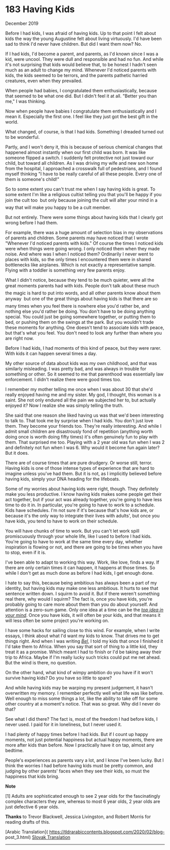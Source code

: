 # 183 Having Kids


  
 
  
 December 2019   
  
 Before I had kids, I was afraid of having kids. Up to that point I felt about kids the way the young Augustine felt about living virtuously. I'd have been sad to think I'd never have children. But did I want them now? No.   
  
 If I had kids, I'd become a parent, and parents, as I'd known since I was a kid, were uncool. They were dull and responsible and had no fun. And while it's not surprising that kids would believe that, to be honest I hadn't seen much as an adult to change my mind. Whenever I'd noticed parents with kids, the kids seemed to be terrors, and the parents pathetic harried creatures, even when they prevailed.   
  
 When people had babies, I congratulated them enthusiastically, because that seemed to be what one did. But I didn't feel it at all. "Better you than me," I was thinking.   
  
 Now when people have babies I congratulate them enthusiastically and I mean it. Especially the first one. I feel like they just got the best gift in the world.   
  
 What changed, of course, is that I had kids. Something I dreaded turned out to be wonderful.   
  
 Partly, and I won't deny it, this is because of serious chemical changes that happened almost instantly when our first child was born. It was like someone flipped a switch. I suddenly felt protective not just toward our child, but toward all children. As I was driving my wife and new son home from the hospital, I approached a crosswalk full of pedestrians, and I found myself thinking "I have to be really careful of all these people. Every one of them is someone's child!"   
  
 So to some extent you can't trust me when I say having kids is great. To some extent I'm like a religious cultist telling you that you'll be happy if you join the cult too  but only because joining the cult will alter your mind in a way that will make you happy to be a cult member.   
  
 But not entirely. There were some things about having kids that I clearly got wrong before I had them.   
  
 For example, there was a huge amount of selection bias in my observations of parents and children. Some parents may have noticed that I wrote "Whenever I'd noticed parents with kids." Of course the times I noticed kids were when things were going wrong. I only noticed them when they made noise. And where was I when I noticed them? Ordinarily I never went to places with kids, so the only times I encountered them were in shared bottlenecks like airplanes. Which is not exactly a representative sample. Flying with a toddler is something very few parents enjoy.   
  
 What I didn't notice, because they tend to be much quieter, were all the great moments parents had with kids. People don't talk about these much  the magic is hard to put into words, and all other parents know about them anyway  but one of the great things about having kids is that there are so many times when you feel there is nowhere else you'd rather be, and nothing else you'd rather be doing. You don't have to be doing anything special. You could just be going somewhere together, or putting them to bed, or pushing them on the swings at the park. But you wouldn't trade these moments for anything. One doesn't tend to associate kids with peace, but that's what you feel. You don't need to look any further than where you are right now.   
  
 Before I had kids, I had moments of this kind of peace, but they were rarer. With kids it can happen several times a day.   
  
 My other source of data about kids was my own childhood, and that was similarly misleading. I was pretty bad, and was always in trouble for something or other. So it seemed to me that parenthood was essentially law enforcement. I didn't realize there were good times too.   
  
 I remember my mother telling me once when I was about 30 that she'd really enjoyed having me and my sister. My god, I thought, this woman is a saint. She not only endured all the pain we subjected her to, but actually enjoyed it? Now I realize she was simply telling the truth.   
  
 She said that one reason she liked having us was that we'd been interesting to talk to. That took me by surprise when I had kids. You don't just love them. They become your friends too. They're really interesting. And while I admit small children are disastrously fond of repetition (anything worth doing once is worth doing fifty times) it's often genuinely fun to play with them. That surprised me too. Playing with a 2 year old was fun when I was 2 and definitely not fun when I was 6. Why would it become fun again later? But it does.   
  
 There are of course times that are pure drudgery. Or worse still, terror. Having kids is one of those intense types of experience that are hard to imagine unless you've had them. But it is not, as I implicitly believed before having kids, simply your DNA heading for the lifeboats.   
  
 Some of my worries about having kids were right, though. They definitely make you less productive. I know having kids makes some people get their act together, but if your act was already together, you're going to have less time to do it in. In particular, you're going to have to work to a schedule. Kids have schedules. I'm not sure if it's because that's how kids are, or because it's the only way to integrate their lives with adults', but once you have kids, you tend to have to work on their schedule.   
  
 You will have chunks of time to work. But you can't let work spill promiscuously through your whole life, like I used to before I had kids. You're going to have to work at the same time every day, whether inspiration is flowing or not, and there are going to be times when you have to stop, even if it is.   
  
 I've been able to adapt to working this way. Work, like love, finds a way. If there are only certain times it can happen, it happens at those times. So while I don't get as much done as before I had kids, I get enough done.   
  
 I hate to say this, because being ambitious has always been a part of my identity, but having kids may make one less ambitious. It hurts to see that sentence written down. I squirm to avoid it. But if there weren't something real there, why would I squirm? The fact is, once you have kids, you're probably going to care more about them than you do about yourself. And attention is a zero-sum game. Only one idea at a time can be the [_top idea in your mind_](top.html). Once you have kids, it will often be your kids, and that means it will less often be some project you're working on.   
  
 I have some hacks for sailing close to this wind. For example, when I write essays, I think about what I'd want my kids to know. That drives me to get things right. And when I was writing [_Bel_](bel.html), I told my kids that once I finished it I'd take them to Africa. When you say that sort of thing to a little kid, they treat it as a promise. Which meant I had to finish or I'd be taking away their trip to Africa. Maybe if I'm really lucky such tricks could put me net ahead. But the wind is there, no question.   
  
 On the other hand, what kind of wimpy ambition do you have if it won't survive having kids? Do you have so little to spare?   
  
 And while having kids may be warping my present judgement, it hasn't overwritten my memory. I remember perfectly well what life was like before. Well enough to miss some things a lot, like the ability to take off for some other country at a moment's notice. That was so great. Why did I never do that?   
  
 See what I did there? The fact is, most of the freedom I had before kids, I never used. I paid for it in loneliness, but I never used it.   
  
 I had plenty of happy times before I had kids. But if I count up happy moments, not just potential happiness but actual happy moments, there are more after kids than before. Now I practically have it on tap, almost any bedtime.   
  
 People's experiences as parents vary a lot, and I know I've been lucky. But I think the worries I had before having kids must be pretty common, and judging by other parents' faces when they see their kids, so must the happiness that kids bring.   
  
 
  
 
  
 
  
 
  
 
  
 
  
 
  
 
  
 **Note**   
  
 [1] Adults are sophisticated enough to see 2 year olds for the fascinatingly complex characters they are, whereas to most 6 year olds, 2 year olds are just defective 6 year olds.   
  
 
  
 
  
  **Thanks** to Trevor Blackwell, Jessica Livingston, and Robert Morris for reading drafts of this.   
  
 
  
 
  
 
  
 [Arabic Translation]( https://tldrarabiccontents.blogspot.com/2020/02/blog- post_3.html)   [Slovak Translation](https://otcom.sk/paul-graham-mat-deti/)   
  
 
  
 
  
 
  
 

 
* * *
 

 

